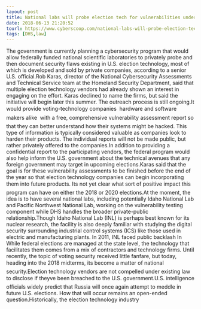 ```yaml
---
layout: post
title: National labs will probe election tech for vulnerabilities under planned DHS program
date: 2018-06-13 21:20:52
tourl: https://www.cyberscoop.com/national-labs-will-probe-election-tech-vulnerabilities-planned-dhs-program/?category_news=technology
tags: [DHS,law]
---
```

The government is currently planning a cybersecurity program that would allow federally funded national scientific laboratories to privately probe and then document security flaws existing in U.S. election technology, most of which is developed and sold by private companies, according to a senior U.S. official.Rob Karas, director of the National Cybersecurity Assessments and Technical Service team at the Homeland Security Department, said that multiple election technology vendors had already shown an interest in engaging on the effort. Karas declined to name the firms, but said the initiative will begin later this summer. The outreach process is still ongoing.It would provide voting-technology companies  hardware and software makers alike  with a free, comprehensive vulnerability assessment report so that they can better understand how their systems might be hacked. This type of information is typically considered valuable as companies look to harden their products. The individual reports will not be made public, but rather privately offered to the companies.In addition to providing a confidential report to the participating vendors, the federal program would also help inform the U.S. government about the technical avenues that any foreign government may target in upcoming elections.Karas said that the goal is for these vulnerability assessments to be finished before the end of the year so that election technology companies can begin incorporating them into future products. Its not yet clear what sort of positive impact this program can have on either the 2018 or 2020 elections.At the moment, the idea is to have several national labs, including potentially Idaho National Lab and Pacific Northwest National Lab, working on the vulnerability testing component while DHS handles the broader private-public relationship.Though Idaho National Lab (INL) is perhaps best known for its nuclear research, the facility is also deeply familiar with studying the digital security surrounding industrial control systems (ICS) like those used in electric and manufacturing plants. In 2011, INL faced public backlash In While federal elections are managed at the state level, the technology that facilitates them comes from a mix of contractors and technology firms. Until recently, the topic of voting security received little fanfare, but today, heading into the 2018 midterms, its become a matter of national security.Election technology vendors are not compelled under existing law to disclose if theyve been breached to the U.S. government.U.S. intelligence officials widely predict that Russia will once again attempt to meddle in future U.S. elections. How that will occur remains an open-ended question.Historically, the election technology industry 